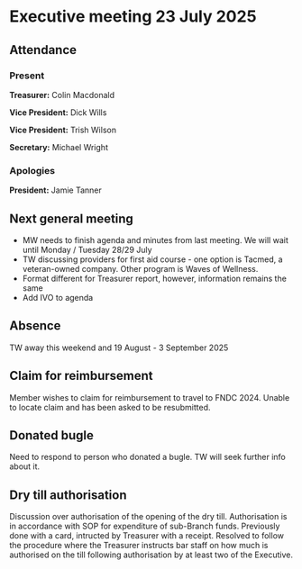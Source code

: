 # Executive meeting 23 July 2025

## Attendance

### Present

**Treasurer:** Colin Macdonald

**Vice President:** Dick Wills

**Vice President:** Trish Wilson

**Secretary:** Michael Wright

### Apologies

**President:** Jamie Tanner

## Next general meeting

- MW needs to finish agenda and minutes from last meeting. We will wait until Monday / Tuesday 28/29 July
- TW discussing providers for first aid course - one option is Tacmed, a veteran-owned company. Other program is Waves of Wellness.
- Format different for Treasurer report, however, information remains the same
- Add IVO to agenda

## Absence

TW away this weekend and 19 August - 3 September 2025

## Claim for reimbursement

Member wishes to claim for reimbursement to travel to FNDC 2024. Unable to locate claim and has been asked to be resubmitted.

## Donated bugle

Need to respond to person who donated a bugle. TW will seek further info about it.

## Dry till authorisation

Discussion over authorisation of the opening of the dry till. Authorisation is in accordance with SOP for expenditure of sub-Branch funds. Previously done with a card, intructed by Treasurer with a receipt. Resolved to follow the procedure where the Treasurer instructs bar staff on how much is authorised on the till following authorisation by at least two of the Executive.
